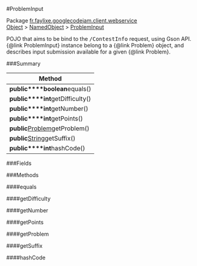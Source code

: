 #ProblemInput

Package [fr.faylixe.googlecodejam.client.webservice](nullfr/faylixe/googlecodejam/client/webservice)<br>
[Object]() > [NamedObject]() > [ProblemInput]()

<p>POJO that aims to be bind to the <tt>/ContestInfo</tt>
 request, using Gson API. {@link ProblemInput} instance belong
 to a {@link Problem} object, and describes input submission
 available for a given {@link Problem}.</p>

###Summary


| Method |
| --- |
| **public****boolean**equals() |
| **public****int**getDifficulty() |
| **public****int**getNumber() |
| **public****int**getPoints() |
| **public**[Problem]()getProblem() |
| **public**[String]()getSuffix() |
| **public****int**hashCode() |

###Fields


###Methods

####equals


####getDifficulty


####getNumber


####getPoints


####getProblem


####getSuffix


####hashCode


